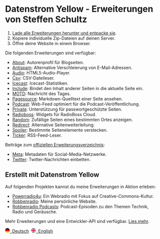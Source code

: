 # Datenstrom Yellow - Erweiterungen von Steffen Schultz

1. [Lade alle Erweiterungen herunter und entpacke sie](https://github.com/schulle4u/yellow-extensions-schulle4u/archive/master.zip).  
2. Kopiere individuelle Zip-Dateien auf deinen Server.  
3. Öffne deine Website in einem Browser.

Die folgenden Erweiterungen sind verfügbar:

* [About](https://github.com/schulle4u/yellow-extensions-schulle4u/tree/master/about/README-de.md): 
  Autorenprofil für Blogseiten.
* [Antispam](https://github.com/schulle4u/yellow-extensions-schulle4u/tree/master/antispam/README-de.md): 
  Alternative Verschleierung von E-Mail-Adressen.
* [Audio](https://github.com/schulle4u/yellow-extensions-schulle4u/tree/master/audio/README-de.md): 
  HTML5-Audio-Player.
* [Csv](https://github.com/schulle4u/yellow-extensions-schulle4u/tree/master/csv/README-de.md): 
  CSV-Dateileser.
* [Icecast](https://github.com/schulle4u/yellow-extensions-schulle4u/tree/master/icecast/README-de.md): 
  Icecast-Statistiken.
* [Include](https://github.com/schulle4u/yellow-extensions-schulle4u/tree/master/include/README-de.md): 
  Bindet den Inhalt anderer Seiten in die aktuelle Seite ein.
* [MOTD](https://github.com/schulle4u/yellow-extensions-schulle4u/tree/master/motd/README-de.md): 
  Nachricht des Tages.
* [Pagesource](https://github.com/schulle4u/yellow-extensions-schulle4u/tree/master/pagesource): 
  Markdown-Quelltext einer Seite ansehen.
* [Podcast](https://github.com/schulle4u/yellow-extensions-schulle4u/tree/master/podcast/README-de.md): 
  Web-Feed optimiert für die Podcast-Veröffentlichung.
* [Private](https://github.com/schulle4u/yellow-extensions-schulle4u/tree/master/private/README-de.md): 
  Unterstützung für passwortgeschützte Seiten.
* [Radioboss](https://github.com/schulle4u/yellow-extensions-schulle4u/tree/master/radioboss/README-de.md): 
  Widgets für RadioBoss Cloud.
* [Random](https://github.com/schulle4u/yellow-extensions-schulle4u/tree/master/random/README-de.md): 
  Zufällige Seiten eines bestimmten Ortes anzeigen.
* [Redirect](https://github.com/schulle4u/yellow-extensions-schulle4u/tree/master/redirect): 
  Alternative Seitenweiterleitung.
* [Spoiler](https://github.com/schulle4u/yellow-extensions-schulle4u/tree/master/spoiler/README-de.md): 
  Bestimmte Seitenelemente verstecken.
* [Ticker](https://github.com/schulle4u/yellow-extensions-schulle4u/tree/master/ticker/README-de.md): 
  RSS-Feed-Leser.

Beiträge zum [offiziellen Erweiterungsverzeichnis](https://github.com/datenstrom/yellow-extensions):

* [Meta](https://github.com/datenstrom/yellow-extensions/tree/master/features/meta): 
  Metadaten für Social-Media-Netzwerke.
* [Twitter](https://github.com/datenstrom/yellow-extensions/tree/master/features/twitter): 
  Twitter-Nachrichten einbetten.

## Erstellt mit Datenstrom Yellow

Auf folgenden Projekten kannst du meine Erweiterungen in Aktion erleben:

* [Powerradio4u](https://powerradio4u.de): 
  Ein Webradio mit Fokus auf Creative-Commons-Kultur.
* [Robbenradio](https://robbenradio.de): 
  Meine persönliche Website.
* [Robbenradio Podcasts](https://podcast.robbenradio.de): 
  Podcast-Episoden zu den Themen Technik, Radio und Geräusche.

Mehr Erweiterungen und eine Entwickler-API sind verfügbar. [Lies mehr](https://datenstrom.se/de/yellow/help/).

<p>
<a href="README-de.md"><img src="https://raw.githubusercontent.com/datenstrom/yellow-extensions/master/features/help/language-de.png" width="15" height="15" alt="Deutsch">&nbsp; Deutsch</a>&nbsp;
<a href="README.md"><img src="https://raw.githubusercontent.com/datenstrom/yellow-extensions/master/features/help/language-en.png" width="15" height="15" alt="English">&nbsp; English</a>&nbsp;
</p>
